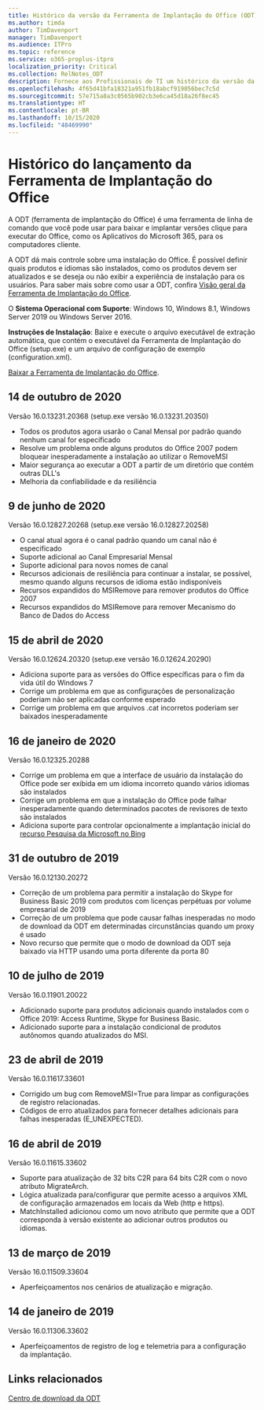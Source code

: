 ```yaml
---
title: Histórico da versão da Ferramenta de Implantação do Office (ODT)
ms.author: timda
author: TimDavenport
manager: TimDavenport
ms.audience: ITPro
ms.topic: reference
ms.service: o365-proplus-itpro
localization_priority: Critical
ms.collection: RelNotes_ODT
description: Fornece aos Profissionais de TI um histórico da versão da Ferramenta de Implantação do Office (ODT)
ms.openlocfilehash: 4f65d41bfa18321a951fb18abcf919056bec7c5d
ms.sourcegitcommit: 57e715a8a3c0565b902cb3e6ca45d18a26f8ec45
ms.translationtype: HT
ms.contentlocale: pt-BR
ms.lasthandoff: 10/15/2020
ms.locfileid: "48469990"
---
```

# <a name="release-history-for-office-deployment-tool"></a>Histórico do lançamento da Ferramenta de Implantação do Office

A ODT (ferramenta de implantação do Office) é uma ferramenta de linha de comando que você pode usar para baixar e implantar versões clique para executar do Office, como os Aplicativos do Microsoft 365, para os computadores cliente. 


A ODT dá mais controle sobre uma instalação do Office. É possível definir quais produtos e idiomas são instalados, como os produtos devem ser atualizados e se deseja ou não exibir a experiência de instalação para os usuários. Para saber mais sobre como usar a ODT, confira [Visão geral da Ferramenta de Implantação do Office](https://docs.microsoft.com/deployoffice/overview-of-the-office-2016-deployment-tool).

 O **Sistema Operacional com Suporte**: Windows 10, Windows 8.1, Windows Server 2019 ou Windows Server 2016. 
 
 **Instruções de Instalação**: Baixe e execute o arquivo executável de extração automática, que contém o executável da Ferramenta de Implantação do Office (setup.exe) e um arquivo de configuração de exemplo (configuration.xml). 

[Baixar a Ferramenta de Implantação do Office](https://www.microsoft.com/en-us/download/confirmation.aspx?id=49117).

## <a name="october-14-2020"></a>14 de outubro de 2020
Versão 16.0.13231.20368 (setup.exe versão 16.0.13231.20350)
- Todos os produtos agora usarão o Canal Mensal por padrão quando nenhum canal for especificado
- Resolve um problema onde alguns produtos do Office 2007 podem bloquear inesperadamente a instalação ao utilizar o RemoveMSI
- Maior segurança ao executar a ODT a partir de um diretório que contém outras DLL's
- Melhoria da confiabilidade e da resiliência

## <a name="june-9-2020"></a>9 de junho de 2020

Versão 16.0.12827.20268 (setup.exe versão 16.0.12827.20258)
- O canal atual agora é o canal padrão quando um canal não é especificado
- Suporte adicional ao Canal Empresarial Mensal
- Suporte adicional para novos nomes de canal
- Recursos adicionais de resiliência para continuar a instalar, se possível, mesmo quando alguns recursos de idioma estão indisponíveis
- Recursos expandidos do MSIRemove para remover produtos do Office 2007
- Recursos expandidos do MSIRemove para remover Mecanismo do Banco de Dados do Access 

## <a name="april-15-2020"></a>15 de abril de 2020

Versão 16.0.12624.20320 (setup.exe versão 16.0.12624.20290)
- Adiciona suporte para as versões do Office específicas para o fim da vida útil do Windows 7
- Corrige um problema em que as configurações de personalização poderiam não ser aplicadas conforme esperado
- Corrige um problema em que arquivos .cat incorretos poderiam ser baixados inesperadamente

## <a name="january-16-2020"></a>16 de janeiro de 2020

Versão 16.0.12325.20288
- Corrige um problema em que a interface de usuário da instalação do Office pode ser exibida em um idioma incorreto quando vários idiomas são instalados
- Corrige um problema em que a instalação do Office pode falhar inesperadamente quando determinados pacotes de revisores de texto são instalados
- Adiciona suporte para controlar opcionalmente a implantação inicial do [recurso Pesquisa da Microsoft no Bing](https://go.microsoft.com/fwlink/p/?linkid=2109345)


## <a name="october-31-2019"></a>31 de outubro de 2019

Versão 16.0.12130.20272
- Correção de um problema para permitir a instalação do Skype for Business Basic 2019 com produtos com licenças perpétuas por volume empresarial de 2019
- Correção de um problema que pode causar falhas inesperadas no modo de download da ODT em determinadas circunstâncias quando um proxy é usado
- Novo recurso que permite que o modo de download da ODT seja baixado via HTTP usando uma porta diferente da porta 80


## <a name="july-10-2019"></a>10 de julho de 2019

Versão 16.0.11901.20022
- Adicionado suporte para produtos adicionais quando instalados com o Office 2019: Access Runtime, Skype for Business Basic.
- Adicionado suporte para a instalação condicional de produtos autônomos quando atualizados do MSI.

## <a name="april-23-2019"></a>23 de abril de 2019

Versão 16.0.11617.33601
- Corrigido um bug com RemoveMSI=True para limpar as configurações de registro relacionadas.
- Códigos de erro atualizados para fornecer detalhes adicionais para falhas inesperadas (E_UNEXPECTED).

## <a name="april-16-2019"></a>16 de abril de 2019

Versão 16.0.11615.33602
- Suporte para atualização de 32 bits C2R para 64 bits C2R com o novo atributo MigrateArch.
- Lógica atualizada para/configurar que permite acesso a arquivos XML de configuração armazenados em locais da Web (http e https).
- MatchInstalled adicionou como um novo atributo que permite que a ODT corresponda à versão existente ao adicionar outros produtos ou idiomas.

## <a name="march-13-2019"></a>13 de março de 2019

Versão 16.0.11509.33604
- Aperfeiçoamentos nos cenários de atualização e migração.

## <a name="january-14-2019"></a>14 de janeiro de 2019

Versão 16.0.11306.33602
- Aperfeiçoamentos de registro de log e telemetria para a configuração da implantação.


## <a name="related-links"></a>Links relacionados

[Centro de download da ODT](https://www.microsoft.com/en-us/download/details.aspx?id=49117)